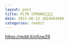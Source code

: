 ```yaml
--- 
layout: post 
title: PLTR STRONG🦍🦍🚀🚀 
date: 2021-06-22 1624403598 
categories: reddit 
--- 
```

https://redd.it/o5zw29
